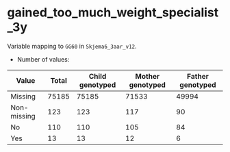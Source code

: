 # gained_too_much_weight_specialist_3y
Variable mapping to `GG60` in `Skjema6_3aar_v12`.
- Number of values:

| Value | Total | Child genotyped | Mother genotyped | Father genotyped |
| ----- | ----- | --------------- | ---------------- | ---------------- |
| Missing | 75185 | 75185 | 71533 | 49994 |
| Non-missing | 123 | 123 | 117 | 90 |
| No | 110 | 110 | 105 |84 |
| Yes | 13 | 13 | 12 |6 |



